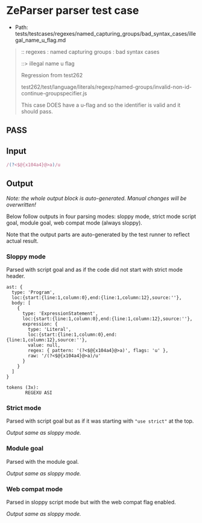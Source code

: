 # ZeParser parser test case

- Path: tests/testcases/regexes/named_capturing_groups/bad_syntax_cases/illegal_name_u_flag.md

> :: regexes : named capturing groups : bad syntax cases
>
> ::> illegal name u flag
>
> Regression from test262
>
> test262/test/language/literals/regexp/named-groups/invalid-non-id-continue-groupspecifier.js
>
> This case DOES have a u-flag and so the identifier is valid and it should pass.

## PASS

## Input

`````js
/(?<$@{x104a4}@>a)/u
`````

## Output

_Note: the whole output block is auto-generated. Manual changes will be overwritten!_

Below follow outputs in four parsing modes: sloppy mode, strict mode script goal, module goal, web compat mode (always sloppy).

Note that the output parts are auto-generated by the test runner to reflect actual result.

### Sloppy mode

Parsed with script goal and as if the code did not start with strict mode header.

`````
ast: {
  type: 'Program',
  loc:{start:{line:1,column:0},end:{line:1,column:12},source:''},
  body: [
    {
      type: 'ExpressionStatement',
      loc:{start:{line:1,column:0},end:{line:1,column:12},source:''},
      expression: {
        type: 'Literal',
        loc:{start:{line:1,column:0},end:{line:1,column:12},source:''},
        value: null,
        regex: { pattern: '(?<$@{x104a4}@>a)', flags: 'u' },
        raw: '/(?<$@{x104a4}@>a)/u'
      }
    }
  ]
}

tokens (3x):
       REGEXU ASI
`````

### Strict mode

Parsed with script goal but as if it was starting with `"use strict"` at the top.

_Output same as sloppy mode._

### Module goal

Parsed with the module goal.

_Output same as sloppy mode._

### Web compat mode

Parsed in sloppy script mode but with the web compat flag enabled.

_Output same as sloppy mode._
